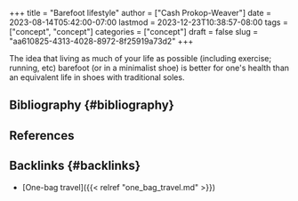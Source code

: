 +++
title = "Barefoot lifestyle"
author = ["Cash Prokop-Weaver"]
date = 2023-08-14T05:42:00-07:00
lastmod = 2023-12-23T10:38:57-08:00
tags = ["concept", "concept"]
categories = ["concept"]
draft = false
slug = "aa610825-4313-4028-8972-8f25919a73d2"
+++

The idea that living as much of your life as possible (including exercise; running, etc) barefoot (or in a minimalist shoe) is better for one's health than an equivalent life in shoes with traditional soles.


## Bibliography {#bibliography}

## References

<style>.csl-entry{text-indent: -1.5em; margin-left: 1.5em;}</style><div class="csl-bib-body">
</div>



## Backlinks {#backlinks}

-   [One-bag travel]({{< relref "one_bag_travel.md" >}})
